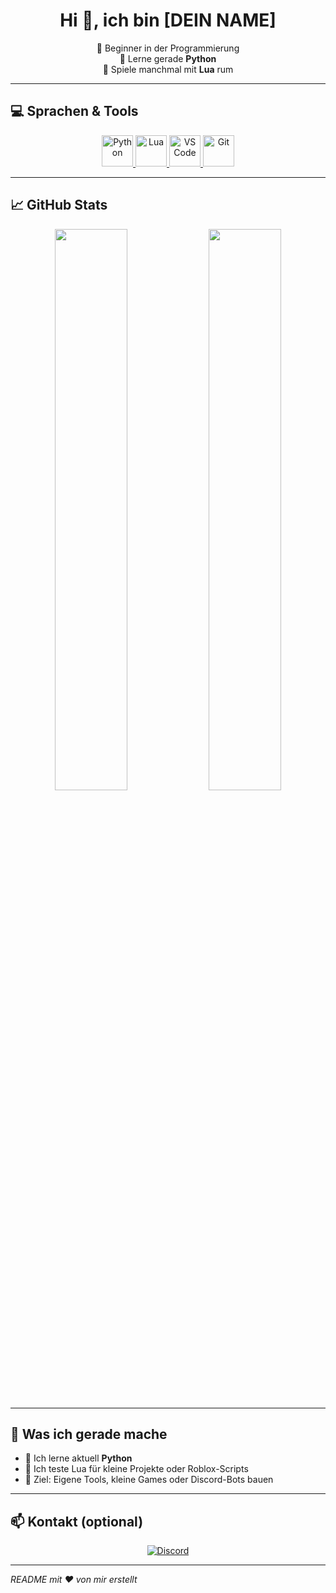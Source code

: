 <h1 align="center">Hi 👋, ich bin [DEIN NAME]</h1>
<p align="center">
  🚀 Beginner in der Programmierung<br/>
  🐍 Lerne gerade <strong>Python</strong><br/>
  🔧 Spiele manchmal mit <strong>Lua</strong> rum
</p>

---

## 💻 Sprachen & Tools

<p align="center">
  <a href="https://www.python.org/" target="_blank">
    <img src="https://cdn.jsdelivr.net/gh/devicons/devicon/icons/python/python-original.svg" alt="Python" width="50" height="50"/>
  </a>
  <a href="https://www.lua.org/" target="_blank">
    <img src="https://cdn.jsdelivr.net/gh/devicons/devicon/icons/lua/lua-original.svg" alt="Lua" width="50" height="50"/>
  </a>
  <a href="https://code.visualstudio.com/" target="_blank">
    <img src="https://cdn.jsdelivr.net/gh/devicons/devicon/icons/vscode/vscode-original.svg" alt="VS Code" width="50" height="50"/>
  </a>
  <a href="https://git-scm.com/" target="_blank">
    <img src="https://cdn.jsdelivr.net/gh/devicons/devicon/icons/git/git-original.svg" alt="Git" width="50" height="50"/>
  </a>
</p>

---

## 📈 GitHub Stats

<p align="center">
  <img src="https://github-readme-stats.vercel.app/api?username=DEINUSERNAME&show_icons=true&theme=tokyonight&hide_border=true" width="48%"/>
  <img src="https://github-readme-stats.vercel.app/api/top-langs/?username=DEINUSERNAME&layout=compact&theme=tokyonight&hide_border=true" width="48%"/>
</p>

---

## 🧠 Was ich gerade mache

- 🌱 Ich lerne aktuell **Python**
- 🧪 Ich teste Lua für kleine Projekte oder Roblox-Scripts
- 🎯 Ziel: Eigene Tools, kleine Games oder Discord-Bots bauen

---

## 📫 Kontakt (optional)

<p align="center">
  <a href="https://discord.com/users/DEINDISCORDID" target="_blank">
    <img src="https://img.shields.io/badge/Discord-%235865F2.svg?style=flat&logo=discord&logoColor=white" alt="Discord"/>
  </a>
</p>

---

*README mit ❤️ von mir erstellt*
